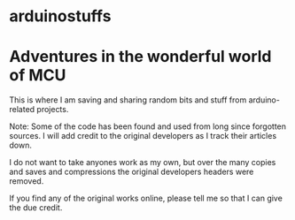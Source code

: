 arduinostuffs
=============

Adventures in the wonderful world of MCU
========================================

This is where I am saving and sharing random bits and stuff from arduino-related projects.

Note:
Some of the code has been found and used from long since forgotten sources. I will add credit to the original developers as I track their articles down.

I do not want to take anyones work as my own, but over the many copies and saves and compressions the original developers headers were removed.

If you find any of the original works online, please tell me so that I can give the due credit.
